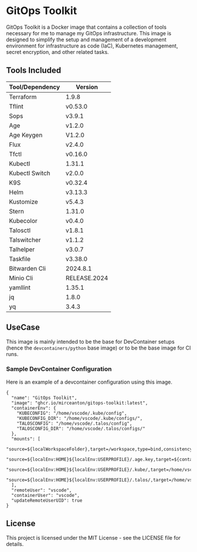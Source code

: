 # GitOps Toolkit

GitOps Toolkit is a Docker image that contains a collection of tools necessary for me to manage my GitOps infrastructure. This image is designed to simplify the setup and management of a development environment for infrastructure as code (IaC), Kubernetes management, secret encryption, and other related tasks.

## Tools Included

| Tool/Dependency | Version |
|----------------|---------|
| Terraform | 1.9.8 |
| Tflint | v0.53.0 |
| Sops | v3.9.1 |
| Age | v1.2.0 |
| Age Keygen | V1.2.0 |
| Flux | v2.4.0 |
| Tfctl | v0.16.0 |
| Kubectl | 1.31.1 |
| Kubectl Switch | v2.0.0 |
| K9S | v0.32.4 |
| Helm | v3.13.3 |
| Kustomize | v5.4.3 |
| Stern | 1.31.0 |
| Kubecolor | v0.4.0 |
| Talosctl | v1.8.1 |
| Talswitcher | v1.1.2 |
| Talhelper | v3.0.7 |
| Taskfile | v3.38.0 |
| Bitwarden Cli | 2024.8.1 |
| Minio Cli | RELEASE.2024 |
| yamllint | 1.35.1 |
| jq | 1.8.0 |
| yq | 3.4.3 |

## UseCase

This image is mainly intended to be the base for DevContainer setups (hence the `devcontainers/python` base image) or to be the base image for CI runs.

### Sample DevContainer Configuration

Here is an example of a devcontainer configuration using this image.

```json5
{
  "name": "GitOps Toolkit",
  "image": "ghcr.io/mirceanton/gitops-toolkit:latest",
  "containerEnv": {
    "KUBECONFIG": "/home/vscode/.kube/config",
    "KUBECONFIG_DIR": "/home/vscode/.kube/configs/",
    "TALOSCONFIG": "/home/vscode/.talos/config",
    "TALOSCONFIG_DIR": "/home/vscode/.talos/configs/"
  },
  "mounts": [
    "source=${localWorkspaceFolder},target=/workspace,type=bind,consistency=cached",
    "source=${localEnv:HOME}${localEnv:USERPROFILE}/.age.key,target=${containerWorkspaceFolder}/.age.key,type=bind,consistency=cached",
    "source=${localEnv:HOME}${localEnv:USERPROFILE}/.kube/,target=/home/vscode/.kube/,type=bind,consistency=cached",
    "source=${localEnv:HOME}${localEnv:USERPROFILE}/.talos/,target=/home/vscode/.talos/,type=bind,consistency=cached"
  ],
  "remoteUser": "vscode",
  "containerUser": "vscode",
  "updateRemoteUserUID": true
}
```

## License

This project is licensed under the MIT License - see the LICENSE file for details.